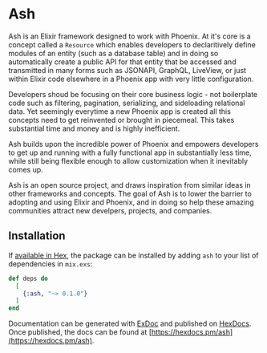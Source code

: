 # Ash

Ash is an Elixir framework designed to work with Phoenix. At it's core is a concept called a `Resource` which enables developers to declaritively define modules of an entity (such as a database table) and in doing so automatically create a public API for that entity that be accessed and transmitted in many forms such as JSONAPI, GraphQL, LiveView, or just within Elixir code elsewhere in a Phoenix app with very little configuration.

Developers shoud be focusing on their core business logic - not boilerplate code such as filtering, pagination, serializing, and sideloading relational data. Yet seemingly everytime a new Phoenix app is created all this concepts need to get reinvented or brought in piecemeal. This takes substantial time and money and is highly inefficient.

Ash builds upon the incredible power of Phoenix and empowers developers to get up and running with a fully functional app in substantially less time, while still being flexible enough to allow customization when it inevitably comes up.

Ash is an open source project, and draws inspiration from similar ideas in other frameworks and concepts. The goal of Ash is to lower the barrier to adopting and using Elixir and Phoenix, and in doing so help these amazing communities attract new develpers, projects, and companies.

## Installation

If [available in Hex](https://hex.pm/docs/publish), the package can be installed
by adding `ash` to your list of dependencies in `mix.exs`:

```elixir
def deps do
  [
    {:ash, "~> 0.1.0"}
  ]
end
```

Documentation can be generated with [ExDoc](https://github.com/elixir-lang/ex_doc)
and published on [HexDocs](https://hexdocs.pm). Once published, the docs can
be found at [https://hexdocs.pm/ash](https://hexdocs.pm/ash).

